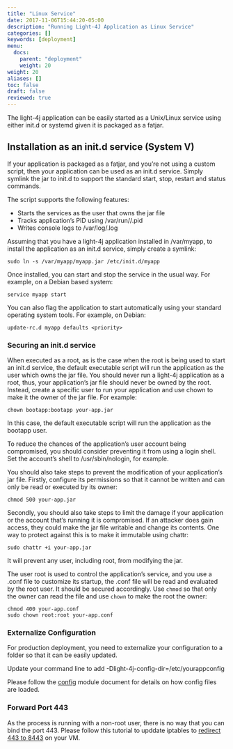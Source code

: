 ```yaml
---
title: "Linux Service"
date: 2017-11-06T15:44:20-05:00
description: "Running Light-4J Application as Linux Service"
categories: []
keywords: [deployment]
menu:
  docs:
    parent: "deployment"
    weight: 20
weight: 20
aliases: []
toc: false
draft: false
reviewed: true
---
```


The light-4j application can be easily started as a Unix/Linux service using either init.d or systemd given it is packaged as a fatjar.

## Installation as an init.d service (System V)

If your application is packaged as a fatjar, and you’re not using a custom script, then your application can be used as an init.d service. Simply symlink the jar to init.d to support the standard start, stop, restart and status commands.

The script supports the following features:

* Starts the services as the user that owns the jar file
* Tracks application’s PID using /var/run/<appname>/<appname>.pid
* Writes console logs to /var/log/<appname>.log

Assuming that you have a light-4j application installed in /var/myapp, to install the application as an init.d service, simply create a symlink:

```
sudo ln -s /var/myapp/myapp.jar /etc/init.d/myapp
```

Once installed, you can start and stop the service in the usual way. For example, on a Debian based system:

```
service myapp start
```

You can also flag the application to start automatically using your standard operating system tools. For example, on Debian:

```
update-rc.d myapp defaults <priority>
```

### Securing an init.d service

When executed as a root, as is the case when the root is being used to start an init.d service, the default executable script will run the application as the user which owns the jar file. You should never run a light-4j application as a root, thus, your application’s jar file should never be owned by the root. Instead, create a specific user to run your application and use chown to make it the owner of the jar file. For example:

```
chown bootapp:bootapp your-app.jar
```

In this case, the default executable script will run the application as the bootapp user.

To reduce the chances of the application’s user account being compromised, you should consider preventing it from using a login shell. Set the account’s shell to /usr/sbin/nologin, for example.

You should also take steps to prevent the modification of your application’s jar file. Firstly, configure its permissions so that it cannot be written and can only be read or executed by its owner:

```
chmod 500 your-app.jar
```

Secondly, you should also take steps to limit the damage if your application or the account that’s running it is compromised. If an attacker does gain access, they could make the jar file writable and change its contents. One way to protect against this is to make it immutable using chattr:

```
sudo chattr +i your-app.jar
```

It will prevent any user, including root, from modifying the jar.

The user root is used to control the application’s service, and you use a .conf file to customize its startup, the .conf file will be read and evaluated by the root user. It should be secured accordingly. Use `chmod` so that only the owner can read the file and use `chown` to make the root the owner:

```
chmod 400 your-app.conf
sudo chown root:root your-app.conf
```

### Externalize Configuration

For production deployment, you need to externalize your configuration to a folder so that it can be easily updated. 

Update your command line to add -Dlight-4j-config-dir=/etc/yourappconfig

Please follow the [config][] module document for details on how config files are loaded.

### Forward Port 443

As the process is running with a non-root user, there is no way that you can bind the port 443. Please follow this tutorial to upddate iptables to [redirect 443 to 8443][] on your VM. 


[redirect 443 to 8443]: /tutorial/security/port443/
[config]: /concern/config/
